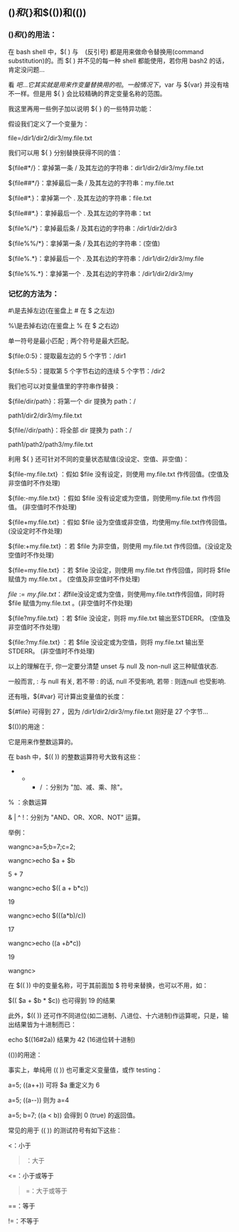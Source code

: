## $()和${}和$(())和(())

 

### $()和${}的用法：

在 bash shell 中，$( ) 与 ` ` (反引号) 都是用来做命令替换用(command substitution)的。而 $( ) 并不见的每一种 shell 都能使用，若你用 bash2 的话，肯定没问题...

 

看 ${ } 吧... 它其实就是用来作变量替换用的啦。一般情况下，$var 与 ${var} 并没有啥不一样。但是用 ${ } 会比较精确的界定变量名称的范围。

 

我这里再用一些例子加以说明 ${ } 的一些特异功能：

假设我们定义了一个变量为：

file=/dir1/dir2/dir3/my.file.txt

我们可以用 ${ } 分别替换获得不同的值：

${file#*/}：拿掉第一条 / 及其左边的字符串：dir1/dir2/dir3/my.file.txt

${file##*/}：拿掉最后一条 / 及其左边的字符串：my.file.txt

${file#*.}：拿掉第一个 . 及其左边的字符串：file.txt

${file##*.}：拿掉最后一个 . 及其左边的字符串：txt

${file%/*}：拿掉最后条 / 及其右边的字符串：/dir1/dir2/dir3

${file%%/*}：拿掉第一条 / 及其右边的字符串：(空值)

${file%.*}：拿掉最后一个 . 及其右边的字符串：/dir1/dir2/dir3/my.file

${file%%.*}：拿掉第一个 . 及其右边的字符串：/dir1/dir2/dir3/my

### 记忆的方法为：

\#\是去掉左边(在鉴盘上 # 在 $ 之左边)

\%\是去掉右边(在鉴盘上 % 在 $ 之右边)

 

单一符号是最小匹配﹔两个符号是最大匹配。

${file:0:5}：提取最左边的 5 个字节：/dir1

${file:5:5}：提取第 5 个字节右边的连续 5 个字节：/dir2

 

我们也可以对变量值里的字符串作替换：

${file/dir/path}：将第一个 dir 提换为 path：/

path1/dir2/dir3/my.file.txt

${file//dir/path}：将全部 dir 提换为 path：/

path1/path2/path3/my.file.txt

 

利用 ${ } 还可针对不同的变量状态赋值(没设定、空值、非空值)：

${file-my.file.txt} ：假如 $file 没有设定，则使用 my.file.txt 作传回值。(空值及非空值时不作处理)

${file:-my.file.txt} ：假如 $file 没有设定或为空值，则使用my.file.txt 作传回值。 (非空值时不作处理)

${file+my.file.txt} ：假如 $file 设为空值或非空值，均使用my.file.txt作传回值。(没设定时不作处理)

${file:+my.file.txt} ：若 $file 为非空值，则使用 my.file.txt 作传回值。(没设定及空值时不作处理)

${file=my.file.txt} ：若 $file 没设定，则使用 my.file.txt 作传回值，同时将 $file 赋值为 my.file.txt 。 (空值及非空值时不作处理)

${file:=my.file.txt} ：若$file没设定或为空值，则使用my.file.txt作传回值，同时将 $file 赋值为my.file.txt 。(非空值时不作处理)

${file?my.file.txt} ：若 $file 没设定，则将 my.file.txt 输出至STDERR。 (空值及非空值时不作处理)

${file:?my.file.txt} ：若 $file 没设定或为空值，则将 my.file.txt 输出至 STDERR。 (非空值时不作处理)

以上的理解在于, 你一定要分清楚 unset 与 null 及 non-null 这三种赋值状态.

一般而言, : 与 null 有关, 若不带 : 的话, null 不受影响, 若带 : 则连null 也受影响.

 

还有哦，${#var} 可计算出变量值的长度：

${#file} 可得到 27 ，因为 /dir1/dir2/dir3/my.file.txt 刚好是 27 个字节...

 

 

$(())的用途：

它是用来作整数运算的。

在 bash 中，$(( )) 的整数运算符号大致有这些：

+ - * / ：分别为 "加、减、乘、除"。

% ：余数运算

& | ^ !：分别为 "AND、OR、XOR、NOT" 运算。

举例：

wangnc>a=5;b=7;c=2;

wangnc>echo $a + $b

5 + 7

wangnc>echo $(( a + b*c))

19

wangnc>echo $(((a*b)/c))

17

wangnc>echo $(($a +$b*$c))

19

wangnc>

 

在 $(( )) 中的变量名称，可于其前面加 $ 符号来替换，也可以不用，如：

$(( $a + $b * $c)) 也可得到 19 的结果

 

此外，$(( )) 还可作不同进位(如二进制、八进位、十六进制)作运算呢，只是，输出结果皆为十进制而已：

echo $((16#2a)) 结果为 42 (16进位转十进制)

 

 

(())的用途：

事实上，单纯用 (( )) 也可重定义变量值，或作 testing：

a=5; ((a++)) 可将 $a 重定义为 6

a=5; ((a--)) 则为 a=4

a=5; b=7; ((a < b)) 会得到 0 (true) 的返回值。

常见的用于 (( )) 的测试符号有如下这些：

<：小于

>：大于

<=：小于或等于

>=：大于或等于

==：等于

!=：不等于
